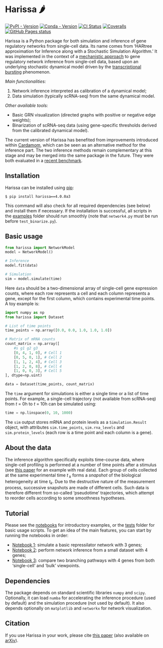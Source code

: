 # Harissa 🌶

[![PyPI - Version](https://img.shields.io/pypi/v/harissa)](https://pypi.org/project/harissa/)
[![Conda - Version](https://img.shields.io/conda/vn/conda-forge/harissa)](https://anaconda.org/conda-forge/harissa)
[![CI Status](https://img.shields.io/github/actions/workflow/status/harissa-framework/harissa/ci.yml?label=CI)](https://github.com/harissa-framework/harissa/actions/workflows/ci.yml)
[![Coveralls](https://img.shields.io/coverallsCoverage/github/ulysseherbach/harissa-sandbox)](https://coveralls.io/github/ulysseherbach/harissa-sandbox?branch=main)
[![GitHub Pages status](https://img.shields.io/github/actions/workflow/status/harissa-framework/harissa/github-pages.yml?label=documentation)](https://harissa-framework.github.io/harissa/)


Harissa is a Python package for both simulation and inference of gene regulatory networks from single-cell data. Its name comes from ‘HARtree approximation for Inference along with a Stochastic Simulation Algorithm.’
It was implemented in the context of a [mechanistic approach](https://doi.org/10.1186/s12918-017-0487-0) to gene regulatory network inference from single-cell data, based upon an underlying stochastic dynamical model driven by the [transcriptional bursting](https://en.wikipedia.org/wiki/Transcriptional_bursting) phenomenon.

*Main functionalities:*

1. Network inference interpreted as calibration of a dynamical model;
2. Data simulation (typically scRNA-seq) from the same dynamical model.

*Other available tools:*

* Basic GRN visualization (directed graphs with positive or negative edge weights);
* Binarization of scRNA-seq data (using gene-specific thresholds derived from the calibrated dynamical model).

The current version of Harissa has benefited from improvements introduced within [Cardamom](https://github.com/eliasventre/cardamom), which can be seen as an alternative method for the inference part.
The two inference methods remain complementary at this stage and may be merged into the same package in the future.
They were both evaluated in a [recent benchmark](https://doi.org/10.1371/journal.pcbi.1010962).

## Installation

Harissa can be installed using [pip](https://packaging.python.org/en/latest/tutorials/installing-packages/):

```console
$ pip install harissa==4.0.0a3
```

This command will also check for all required dependencies (see below) and install them if necessary.
If the installation is successful, all scripts in the [examples](https://github.com/ulysseherbach/harissa-sandbox/tree/main/examples) folder should run smoothly (note that `network4.py` must be run before `test_binarize.py`).

## Basic usage

```python
from harissa import NetworkModel
model = NetworkModel()

# Inference
model.fit(data)

# Simulation
sim = model.simulate(time)
```

Here `data` should be a two-dimensional array of single-cell gene expression counts, where each row represents a cell and each column represents a gene, except for the first column, which contains experimental time points.
A toy example is:

```python
import numpy as np
from harissa import Dataset

# List of time points
time_points = np.array([0.0, 0.0, 1.0, 1.0, 1.0])

# Matrix of mRNA counts
count_matrix = np.array([
    #s g1 g2 g3
    [0, 4, 1, 0], # Cell 1
    [0, 5, 0, 1], # Cell 2
    [1, 1, 2, 4], # Cell 3
    [1, 2, 0, 8], # Cell 4
    [1, 0, 0, 3], # Cell 5
], dtype=np.uint)

data = Dataset(time_points, count_matrix)
```

The `time` argument for simulations is either a single time or a list of time points.
For example, a single-cell trajectory (not available from scRNA-seq) from *t* = 0h to *t* = 10h can be simulated using:

```python
time = np.linspace(0, 10, 1000)
```

The `sim` output stores mRNA and protein levels as a `Simulation.Result` object, with attributes `sim.time_points`, `sim.rna_levels` and `sim.protein_levels` (each row is a time point and each column is a gene).

## About the data

The inference algorithm specifically exploits time-course data,
where single-cell profiling is performed at a number of time points after a stimulus (see [this paper](https://doi.org/10.1371/journal.pcbi.1010962) for an example with real data).
Each group of cells collected at the same experimental time *t*<sub> *k*</sub> forms a *snapshot* of the biological heterogeneity at time *t*<sub>*k*</sub>.
Due to the destructive nature of the measurement process, successive snapshots are made of different cells.
Such data is therefore different from so-called ‘pseudotime’ trajectories, which attempt to reorder cells according to some smoothness hypotheses.

## Tutorial

Please see the [notebooks](https://github.com/ulysseherbach/harissa/tree/main/notebooks) for introductory examples, or the [tests](https://github.com/ulysseherbach/harissa/tree/main/tests) folder for basic usage scripts.
To get an idea of the main features, you can start by running the notebooks in order:

* [Notebook 1](https://github.com/ulysseherbach/harissa/blob/main/notebooks/notebook1.ipynb): simulate a basic repressilator network with 3 genes;
* [Notebook 2](https://github.com/ulysseherbach/harissa/blob/main/notebooks/notebook2.ipynb): perform network inference from a small dataset with 4 genes;
* [Notebook 3](https://github.com/ulysseherbach/harissa/blob/main/notebooks/notebook3.ipynb): compare two branching pathways with 4 genes from both ‘single-cell’ and ‘bulk’ viewpoints.

## Dependencies

The package depends on standard scientific libraries `numpy` and `scipy`.
Optionally, it can load `numba` for accelerating the inference procedure (used by default) and the simulation procedure (not used by default).
It also depends optionally on `matplotlib` and `networkx` for network visualization.

## Citation

If you use Harissa in your work, please cite [this paper](https://doi.org/10.1007/978-3-031-42697-1_7) (also available on [arXiv](https://doi.org/10.48550/arXiv.2309.05112)).
